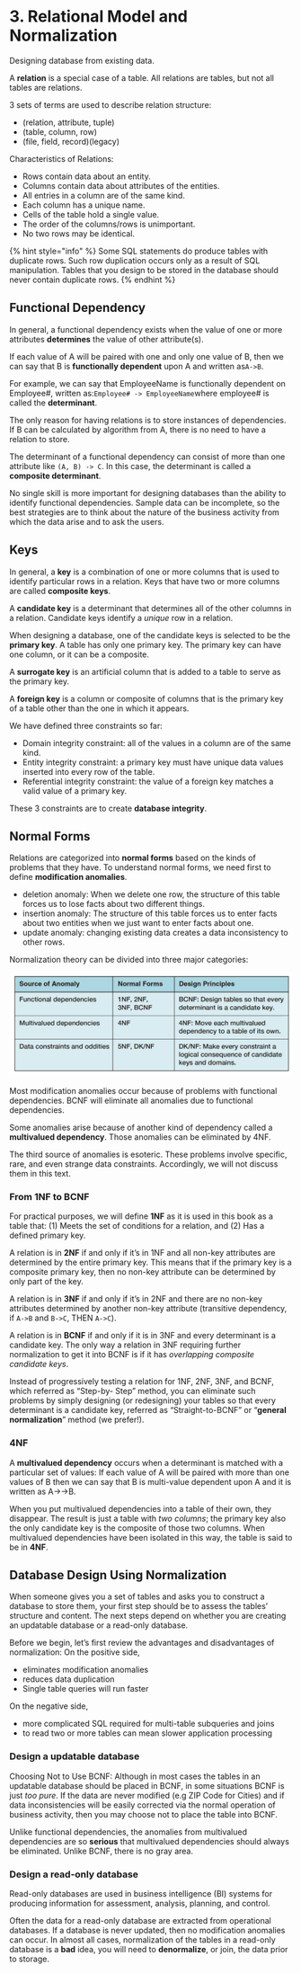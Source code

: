 # 3. Relational Model and Normalization

Designing database from existing data.

A **relation** is a special case of a table. All relations are tables, but not all tables are relations.

3 sets of terms are used to describe relation structure:

* \(relation, attribute, tuple\)
* \(table, column, row\)
* \(file, field, record\)\(legacy\)

Characteristics of Relations:

* Rows contain data about an entity.
* Columns contain data about attributes of the entities.
* All entries in a column are of the same kind.
* Each column has a unique name.
* Cells of the table hold a single value.
* The order of the columns/rows is unimportant.
* No two rows may be identical.

{% hint style="info" %}
Some SQL statements do produce
 tables with duplicate rows. Such row duplication occurs only as a result of SQL manipulation. Tables that you design 
to be stored in the database should never contain duplicate rows.
{% endhint %}

## Functional Dependency

In general, a functional dependency exists when the value of one or more attributes 
**determines** the value of other attribute\(s\).

If each value of A will be paired with one and only one value of B, then we can say that B is **functionally dependent** upon A and written as`A->B`.

For example, we can say that EmployeeName is functionally dependent on Employee\#, written as:`Employee# -> EmployeeName`where employee\# is called the **determinant**.

The only reason for having relations is to store instances of dependencies. If B can be calculated by algorithm from A, there is no need to have a relation to store.

The determinant of a functional dependency can consist of more than one attribute like `(A, B) -> C`. In this case, the determinant is called a **composite determinant**.

No single skill is more important for designing databases than the ability to identify functional 
dependencies. Sample data can be incomplete, so the best strategies are to 
think about the nature of the business activity from which the data arise and to ask the users.

## Keys

In general, a **key** is a combination of one or more columns that is used to identify particular
 rows in a relation. Keys that have two or more columns are called **composite keys**.

A **candidate key** is a determinant that determines all of the other columns in a relation. Candidate keys identify a _unique_ row in a relation.

When designing a database, one of the candidate keys is selected to be the **primary key**. A table has only one primary key. The primary
 key can have one column, or it can be a composite.

A **surrogate key** is an artificial column that is added to a table to serve as the primary key.

A **foreign key** is a column or composite of columns that is the primary key of a table other 
than the one in which it appears.

We have defined three constraints so far:

* Domain integrity constraint: all of the values in a column are of the same kind.
* Entity integrity constraint: a primary key must have unique data values inserted into every row of the table.
* Referential integrity constraint: the value of a foreign key matches a valid value of a primary key.

These 3 constraints are to create **database integrity**.

## Normal Forms

Relations are
 categorized into **normal forms** based on the kinds of problems that they have. To understand normal 
forms, we need first to define **modification anomalies**.

* deletion anomaly: When we delete one 
  row, the structure of this table forces us to lose facts about two different things.
* insertion anomaly: The structure of 
  this table forces us to enter facts about two entities when we just want to enter facts about one.
* update anomaly: changing existing data creates a data inconsistency to other rows.

Normalization theory can be divided into three major categories:

![](../.gitbook/assets/screen-shot-2018-06-03-at-15.28.36.png)

Most modification anomalies occur because of problems with functional dependencies. BCNF will eliminate all anomalies due to functional dependencies.

Some anomalies arise because of another
 kind of dependency called a **multivalued dependency**. Those anomalies can be eliminated by
 4NF.

The third source of anomalies is esoteric. These problems involve specific, rare, and even
 strange data constraints. Accordingly, we will not discuss them in this text.

### From 1NF to BCNF

For practical purposes, we will define **1NF** as it is used in this book as a table that: \(1\) Meets the set of conditions for a relation, and
 \(2\) Has a defined primary key.

A relation is in **2NF** if and only if it’s in 1NF and all non-key attributes are determined by the entire primary key. This means that if the primary key is a composite primary key, then no
 non-key attribute can be determined by only part 
of the key.

A relation is in **3NF** if and only if it’s in 2NF and there are no non-key attributes determined by another non-key attribute \(transitive dependency, if `A->B` and `B->C`, THEN
 `A->C`\).

A relation is in **BCNF** if and only if it is in 3NF and every determinant 
is a candidate key. The only way a relation in 3NF
 requiring further normalization to get it into BCNF is if it has
 _overlapping composite candidate keys_.

Instead of progressively testing a relation for 1NF, 2NF, 3NF, and BCNF, which referred as “Step-by-
Step” method, you can eliminate such problems by simply designing \(or redesigning\) your tables
 so that every determinant is a candidate key, referred as “Straight-to-BCNF” or “**general normalization**” method \(we prefer!\).

### 4NF

A **multivalued dependency** 
occurs when a determinant is matched with a particular set of values: If each value of A will be paired with more than one values of B then we can say that B is multi-value dependent upon A and it is written as A-&gt;-&gt;B.

When you put multivalued dependencies into a table of their own, they disappear. The result is just a table with _two columns_; the primary key also the only candidate key is the composite of those two columns. When multivalued dependencies have been isolated in this way, the table is said to be in **4NF**.

## Database Design Using Normalization

When someone gives you a set of tables and asks you to construct a database to store them,
 your first step should be to assess the tables’ structure and content. The next steps depend on whether you are creating
 an updatable database or a read-only database.

Before we begin, let’s first review the advantages and
 disadvantages of normalization: On the positive
 side, 

* eliminates modification anomalies
* reduces data duplication
* Single table queries will run faster

On the negative side,

* more complicated SQL required for multi-table subqueries and joins
* to read two or more
   tables can mean slower application processing

### Design a updatable database

Choosing Not to Use BCNF: Although in most cases the tables in an updatable database should be placed in BCNF, in some
 situations BCNF is just _too pure_. If the data are never modified \(e.g ZIP Code for Cities\) and if data inconsistencies will be easily corrected via 
the normal operation of business activity, then you may choose not to place the table into BCNF.

Unlike functional dependencies, the anomalies from multivalued dependencies are so **serious**
 that multivalued dependencies should always be eliminated. Unlike BCNF, there is no 
gray area.

### Design a read-only database

Read-only databases are used in business intelligence \(BI\) systems for producing information
 for assessment, analysis, planning, and control.

Often the data for a read-only database are extracted from operational databases. If a database is never updated, then no modification anomalies can occur. In almost all cases, normalization of the tables in a read-only database is a **bad** idea, you will need to **denormalize**, or join, the 
data prior to storage.


